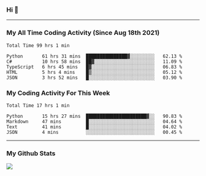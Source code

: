 ### Hi 🙂

---

### My All Time Coding Activity (Since Aug 18th 2021)
<!--START_SECTION:waka-all-->
```text
Total Time 99 hrs 1 min

Python       61 hrs 31 mins  ███████████████▓░░░░░░░░░   62.13 % 
C#           10 hrs 58 mins  ██▓░░░░░░░░░░░░░░░░░░░░░░   11.09 % 
TypeScript   6 hrs 45 mins   █▓░░░░░░░░░░░░░░░░░░░░░░░   06.83 % 
HTML         5 hrs 4 mins    █▒░░░░░░░░░░░░░░░░░░░░░░░   05.12 % 
JSON         3 hrs 52 mins   █░░░░░░░░░░░░░░░░░░░░░░░░   03.90 % 
```
<!--END_SECTION:waka-all-->

### My Coding Activity For This Week
<!--START_SECTION:waka-week-->
```text
Total Time 17 hrs 1 min

Python       15 hrs 27 mins  ██████████████████████▓░░   90.83 % 
Markdown     47 mins         █░░░░░░░░░░░░░░░░░░░░░░░░   04.64 % 
Text         41 mins         █░░░░░░░░░░░░░░░░░░░░░░░░   04.02 % 
JSON         4 mins          ░░░░░░░░░░░░░░░░░░░░░░░░░   00.45 % 
```
<!--END_SECTION:waka-week-->

---

### My Github Stats
[![](https://github-readme-stats.vercel.app/api?username=eroxl&count_private=true&show_icons=true&include_all_commits=true&theme=onedark)](https://github.com/Eroxl)
